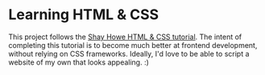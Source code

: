 # Learning HTML & CSS

This project follows the [Shay Howe HTML & CSS tutorial](https://learn.shayhowe.com/html-css/). The intent of completing this tutorial is to become much better at frontend development, without relying on CSS frameworks. Ideally, I'd love to be able to script a website of my own that looks appealing. :)